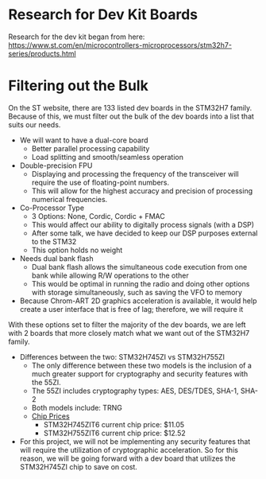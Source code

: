 # Research for Dev Kit Boards
Research for the dev kit began from here: https://www.st.com/en/microcontrollers-microprocessors/stm32h7-series/products.html

# Filtering out the Bulk
On the ST website, there are 133 listed dev boards in the STM32H7 family. Because of this, we must filter out the bulk of the dev boards into a list that suits our needs.
* We will want to have a dual-core board
  * Better parallel processing capability
  * Load splitting and smooth/seamless operation
* Double-precision FPU
  * Displaying and processing the frequency of the transceiver will require the use of floating-point numbers.
  * This will allow for the highest accuracy and precision of processing numerical frequencies.
* Co-Processor Type
  * 3 Options: None, Cordic, Cordic + FMAC
  * This would affect our ability to digitally process signals (with a DSP)
  * After some talk, we have decided to keep our DSP purposes external to the STM32
  * This option holds no weight
* Needs dual bank flash
  * Dual bank flash allows the simultaneous code execution from one bank while allowing R/W operations to the other
  * This would be optimal in running the radio and doing other options with storage simultaneously, such as saving the VFO to memory
* Because Chrom-ART 2D graphics acceleration is available, it would help create a user interface that is free of lag; therefore, we will require it
  
With these options set to filter the majority of the dev boards, we are left with 2 boards that more closely match what we want out of the STM32H7 family.

* Differences between the two: STM32H745ZI vs STM32H755ZI
  * The only difference between these two models is the inclusion of a much greater support for cryptography and security features with the 55ZI.
  * The 55ZI includes cryptography types: AES, DES/TDES, SHA-1, SHA-2
  * Both models include: TRNG
  * [Chip Prices](https://estore.st.com)
    * STM32H745ZIT6 current chip price: $11.05
    * STM32H755ZIT6 current chip price: $12.52
* For this project, we will not be implementing any security features that will require the utilization of cryptographic acceleration. So for this reason, we will be going forward with a dev board that utilizes the STM32H745ZI chip to save on cost. 
